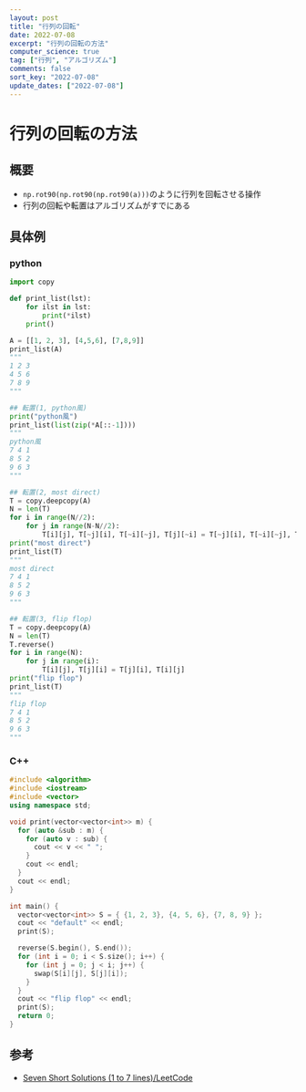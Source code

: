 ```yaml
---
layout: post
title: "行列の回転"
date: 2022-07-08
excerpt: "行列の回転の方法"
computer_science: true
tag: ["行列", "アルゴリズム"]
comments: false
sort_key: "2022-07-08"
update_dates: ["2022-07-08"]
---
```


# 行列の回転の方法

## 概要
 - `np.rot90(np.rot90(np.rot90(a)))`のように行列を回転させる操作
 - 行列の回転や転置はアルゴリズムがすでにある

## 具体例

### python

```python
import copy

def print_list(lst):
    for ilst in lst:
        print(*ilst)
    print()

A = [[1, 2, 3], [4,5,6], [7,8,9]]
print_list(A)
"""
1 2 3
4 5 6
7 8 9
"""

## 転置(1, python風)
print("python風")
print_list(list(zip(*A[::-1])))
"""
python風
7 4 1
8 5 2
9 6 3
"""

## 転置(2, most direct)
T = copy.deepcopy(A)
N = len(T)
for i in range(N//2):
    for j in range(N-N//2):
        T[i][j], T[~j][i], T[~i][~j], T[j][~i] = T[~j][i], T[~i][~j], T[j][~i], T[i][j]
print("most direct")
print_list(T)
"""
most direct
7 4 1
8 5 2
9 6 3
"""

## 転置(3, flip flop)
T = copy.deepcopy(A)
N = len(T)
T.reverse()
for i in range(N):
    for j in range(i):
        T[i][j], T[j][i] = T[j][i], T[i][j]
print("flip flop")
print_list(T)
"""
flip flop
7 4 1
8 5 2
9 6 3
"""
```

### C++

```cpp
#include <algorithm>
#include <iostream>
#include <vector>
using namespace std;

void print(vector<vector<int>> m) {
  for (auto &sub : m) {
    for (auto v : sub) {
      cout << v << " ";
    }
    cout << endl;
  }
  cout << endl;
}

int main() {
  vector<vector<int>> S = { {1, 2, 3}, {4, 5, 6}, {7, 8, 9} };
  cout << "default" << endl;
  print(S);

  reverse(S.begin(), S.end());
  for (int i = 0; i < S.size(); i++) {
    for (int j = 0; j < i; j++) {
      swap(S[i][j], S[j][i]);
    }
  }
  cout << "flip flop" << endl;
  print(S);
  return 0;
}
```

## 参考
 - [Seven Short Solutions (1 to 7 lines)/LeetCode](https://leetcode.com/problems/rotate-image/discuss/18884/Seven-Short-Solutions-(1-to-7-lines))
